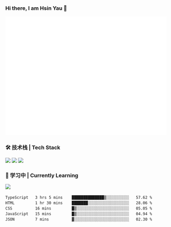 ### Hi there, I am Hsin Yau 👋 
![Metrics](./github-metrics.svg)

### 🛠 技术栈 | Tech Stack
![](https://skillicons.dev/icons?i=html,css,js,ts,sass,jquery,bootstrap,vue&theme=light) 
![](https://skillicons.dev/icons?i=vite,nuxtjs,webpack,tailwindcss,windicss,nodejs,express,markdown&theme=light)
![](https://skillicons.dev/icons?i=mysql,mongodb,git,pug,vscode,idea,ps,figma&theme=light)

### 📖 学习中 | Currently Learning

![](https://skillicons.dev/icons?i=react,nextjs,svelte,nestjs,nginx,docker,rollupjs&theme=light)

<!--START_SECTION:waka-->

```txt
TypeScript   3 hrs 5 mins    ██████████████▒░░░░░░░░░░   57.62 %
HTML         1 hr 30 mins    ███████░░░░░░░░░░░░░░░░░░   28.06 %
CSS          16 mins         █▒░░░░░░░░░░░░░░░░░░░░░░░   05.05 %
JavaScript   15 mins         █▒░░░░░░░░░░░░░░░░░░░░░░░   04.94 %
JSON         7 mins          ▓░░░░░░░░░░░░░░░░░░░░░░░░   02.30 %
```

<!--END_SECTION:waka-->
